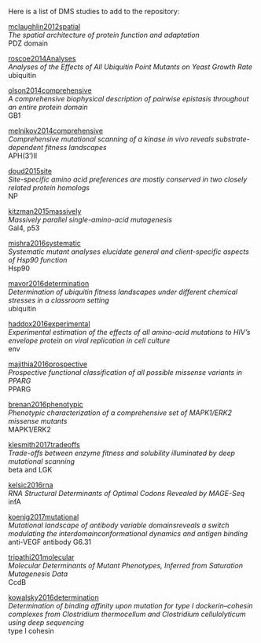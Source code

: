 Here is a list of DMS studies to add to the repository:  

[mclaughlin2012spatial](http://www.nature.com/nature/journal/v491/n7422/pdf/nature11500.pdf)   
*The spatial architecture of protein function and
adaptation*  
PDZ domain

[roscoe2014Analyses](http://ac.els-cdn.com/S0022283613000636/1-s2.0-S0022283613000636-main.pdf?_tid=4c8ee90e-14bc-11e7-9642-00000aacb362&acdnat=1490818643_3730c928506e536d8375dee44c8e426f)  
*Analyses of the Effects of All Ubiquitin Point Mutants on
Yeast Growth Rate*  
ubiquitin   

[olson2014comprehensive](http://ac.els-cdn.com/S0960982214012688/1-s2.0-S0960982214012688-main.pdf?_tid=efadb44e-14bc-11e7-8c18-00000aacb35d&acdnat=1490818916_3fa220dec513e9c0711b9f718bd0ed0f)  
*A comprehensive biophysical description of pairwise epistasis throughout an entire protein domain*  
GB1  

[melnikov2014comprehensive](https://oup.silverchair-cdn.com/oup/backfile/Content_public/Journal/nar/42/14/10.1093/nar/gku511/3/gku511.pdf?Expires=1491239445&Signature=SOPm6QvYXYSXhEyEYeBgeFeOxoIgmiL-k7e3Uvk6qTSvfbDAQYjHcqNg39Qp-GJ7Ea7ads2EBBzs2OTEAIFHU8c5QgL2yeoI63SIJw03F95SubrgKOJGjP7E6s4AENW7MrRgwIVAS-xb0SorfDznDyLokv-4Tivq4FSC6OCYKjRHq4ZY2N9~hO3UGx1PNgcXJzQfzFb407NDhasyHZXM~PipXOWkacOHwzj-1ToZ9tb6sQMUkuSxiKH5R0lYRcEHkJ4Abmzcl6q6sj~Z1Rj0xHYcTKryfsFlTsQAJaURigF3ogOW2WF31ny38BJNYpxRpvgHFEJN9~cgkTyvkB2jeA__&Key-Pair-Id=APKAIUCZBIA4LVPAVW3Q)   
*Comprehensive mutational scanning of a kinase in vivo reveals substrate-dependent fitness landscapes*  
APH(3′)II  

[doud2015site](https://academic.oup.com/mbe/article/32/11/2944/982113/Site-Specific-Amino-Acid-Preferences-Are-Mostly)  
*Site-specific amino acid preferences are mostly conserved in two closely related protein homologs*  
NP

[kitzman2015massively](http://www.nature.com/nmeth/journal/v12/n3/pdf/nmeth.3223.pdf)  
*Massively parallel single-amino-acid mutagenesis*  
Gal4, p53

[mishra2016systematic](http://ac.els-cdn.com/S2211124716303175/1-s2.0-S2211124716303175-main.pdf?_tid=ceb214be-14bd-11e7-8d9f-00000aacb35e&acdnat=1490819290_99c62c0c6d511fad788c96ef51056d76)    
*Systematic mutant analyses elucidate general and client-specific aspects of Hsp90 function*  
Hsp90


[mavor2016determination](https://elifesciences.org/content/5/e15802)  
*Determination of ubiquitin fitness landscapes under different chemical stresses in a classroom setting*    
ubiquitin

[haddox2016experimental](http://journals.plos.org/plospathogens/article/file?id=10.1371/journal.ppat.1006114&type=printable)  
*Experimental estimation of the effects of all amino-acid mutations to HIV’s envelope protein on viral replication in cell culture*  
env

[majithia2016prospective](http://www.nature.com/ng/journal/v48/n12/pdf/ng.3700.pdf)    
*Prospective functional classification of all possible missense variants in PPARG*  
PPARG

[brenan2016phenotypic](http://ac.els-cdn.com/S2211124716313171/1-s2.0-S2211124716313171-main.pdf?_tid=63164508-14be-11e7-906d-00000aab0f6b&acdnat=1490819540_78812c05444e95cbd7db52bfb4b6fdac)    
*Phenotypic characterization of a comprehensive set of MAPK1/ERK2 missense mutants*  
MAPK1/ERK2

[klesmith2017tradeoffs](http://www.pnas.org/content/114/9/2265.full.pdf)  
*Trade-offs between enzyme fitness and solubility illuminated by deep mutational scanning*  
beta and LGK

[kelsic2016rna](http://www.cell.com/cell-systems/pdf/S2405-4712(16)30368-4.pdf)  
*RNA Structural Determinants of Optimal Codons Revealed by MAGE-Seq*  
infA

[koenig2017mutational](http://www.pnas.org/content/114/4/E486.full.pdf)    
*Mutational landscape of antibody variable domainsreveals a switch modulating the interdomainconformational dynamics and antigen binding*  
anti-VEGF antibody G6.31   

[tripathi201molecular](https://oup.silverchair-cdn.com/oup/backfile/Content_public/Journal/mbe/33/11/10.1093_molbev_msw182/2/msw182.pdf?Expires=1491347672&Signature=XJwz9Ho1R8-ssIBXp4kgfaU1AwlgiNu7nuYmriEGmIkS2YRgbfcyOBMe0NkbyvZ-TP8p24xgzCX6k9RbtSO0DQLjEsi17IGOqvBgifBTbcc6ubrByOf4DmP-mjfQhfjAB183ahU0oNM3Q-6nP7qjQeaZOMTi8w2yDwA1ySLYbuEdJBVunOY7-F3Jg6tccayYvePtHK3H-LB5YYa1ZmG3nTnNwtdyxZGIpB9256tiqXvfOvzNXvm~JMBfkOw8nJiMWfd6v7f6qysLSMSP4bZ2nfiimUaGmBbNZCCk0danQbpuHEe6NRLYZxytE3ltUWajOTuOKBLf5xa36xpCGuXnqg__&Key-Pair-Id=APKAIUCZBIA4LVPAVW3Q)    
*Molecular Determinants of Mutant Phenotypes, Inferred from Saturation Mutagenesis Data*  
CcdB  

[kowalsky2016determination](http://onlinelibrary.wiley.com.offcampus.lib.washington.edu/store/10.1002/prot.25175/asset/prot25175.pdf;jsessionid=115A7C62D6F5E84C80D8310770D63E8B.f03t01?v=1&t=j18fbo4l&s=50a94a32127bd7ed2951cdceba4b75502a7a604a)  
*Determination of binding affinity upon
mutation for type I dockerin–cohesin
complexes from Clostridium thermocellum and
Clostridium cellulolyticum using deep sequencing*  
type I cohesin
